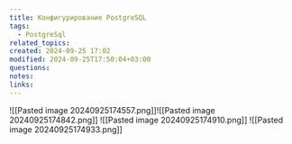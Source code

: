 ```yaml
---
title: Конфигурирование PostgreSQL
tags:
  - PostgreSql
related_topics: 
created: 2024-09-25 17:02
modified: 2024-09-25T17:50:04+03:00
questions: 
notes: 
links: 
---
```



![[Pasted image 20240925174557.png]]![[Pasted image 20240925174842.png]]
 ![[Pasted image 20240925174910.png]]
 ![[Pasted image 20240925174933.png]]

